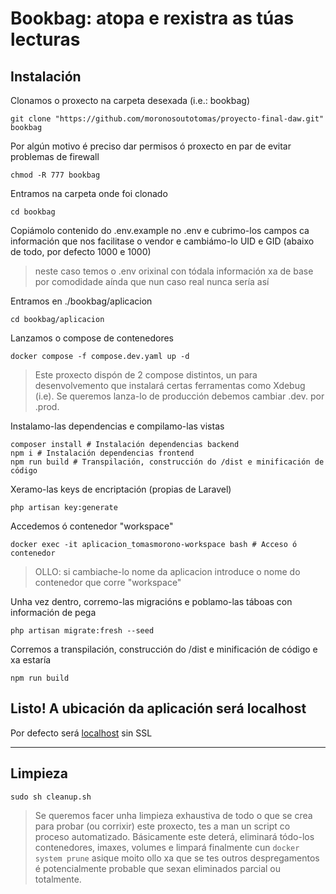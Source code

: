 # Bookbag: atopa e rexistra as túas lecturas

## Instalación

Clonamos o proxecto na carpeta desexada (i.e.: bookbag)
```
git clone "https://github.com/moronosoutotomas/proyecto-final-daw.git" bookbag
```

Por algún motivo é preciso dar permisos ó proxecto en par de evitar problemas de firewall
```
chmod -R 777 bookbag
```

Entramos na carpeta onde foi clonado
```
cd bookbag
```

Copiámolo contenido do .env.example no .env e cubrimo-los campos ca información que nos facilitase o vendor e cambiámo-lo UID e GID (abaixo de todo, por defecto 1000 e 1000)
> neste caso temos o .env orixinal con tódala información xa de base por comodidade aínda que nun caso real nunca sería así

Entramos en ./bookbag/aplicacion
```
cd bookbag/aplicacion
```

Lanzamos o compose de contenedores
```
docker compose -f compose.dev.yaml up -d
```
> Este proxecto dispón de 2 compose distintos, un para desenvolvemento que instalará certas ferramentas como Xdebug (i.e).
> Se queremos lanza-lo de producción debemos cambiar .dev. por .prod.

Instalamo-las dependencias e compilamo-las vistas
```
composer install # Instalación dependencias backend
npm i # Instalación dependencias frontend
npm run build # Transpilación, construcción do /dist e minificación de código
```

Xeramo-las keys de encriptación (propias de Laravel)
```
php artisan key:generate
```

Accedemos ó contenedor "workspace"
```
docker exec -it aplicacion_tomasmorono-workspace bash # Acceso ó contenedor
```
> OLLO: si cambiache-lo nome da aplicacion introduce o nome do contenedor que corre "workspace"

Unha vez dentro, corremo-las migracións e poblamo-las táboas con información de pega
```
php artisan migrate:fresh --seed
```

Corremos a transpilación, construcción do /dist e minificación de código e xa estaría
```
npm run build
```

## Listo! A ubicación da aplicación será localhost
Por defecto será [localhost](http://localhost) sin SSL

---
## Limpieza
```
sudo sh cleanup.sh
```
> Se queremos facer unha limpieza exhaustiva de todo o que se crea para probar (ou corrixir) este proxecto, tes a man un script co proceso automatizado. Básicamente este deterá, eliminará tódo-los contenedores, imaxes, volumes e limpará finalmente cun `docker system prune` asique moito ollo xa que se tes outros despregamentos é potencialmente probable que sexan eliminados parcial ou totalmente.

